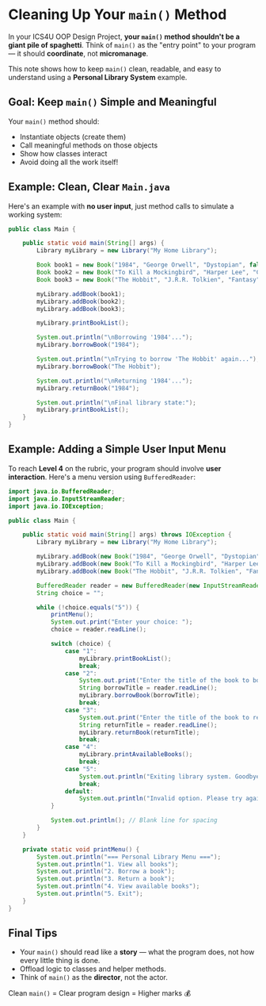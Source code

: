 # Cleaning Up Your `main()` Method

In your ICS4U OOP Design Project, **your `main()` method shouldn't be a giant pile of spaghetti**. Think of `main()` as the "entry point" to your program — it should **coordinate**, not **micromanage**.

This note shows how to keep `main()` clean, readable, and easy to understand using a **Personal Library System** example.


## Goal: Keep `main()` Simple and Meaningful

Your `main()` method should:

- Instantiate objects (create them)
- Call meaningful methods on those objects
- Show how classes interact
- Avoid doing all the work itself!


## Example: Clean, Clear `Main.java`

Here's an example with **no user input**, just method calls to simulate a working system:

```java
public class Main {

    public static void main(String[] args) {
        Library myLibrary = new Library("My Home Library");

        Book book1 = new Book("1984", "George Orwell", "Dystopian", false);
        Book book2 = new Book("To Kill a Mockingbird", "Harper Lee", "Classic", false);
        Book book3 = new Book("The Hobbit", "J.R.R. Tolkien", "Fantasy", true);

        myLibrary.addBook(book1);
        myLibrary.addBook(book2);
        myLibrary.addBook(book3);

        myLibrary.printBookList();

        System.out.println("\nBorrowing '1984'...");
        myLibrary.borrowBook("1984");

        System.out.println("\nTrying to borrow 'The Hobbit' again...");
        myLibrary.borrowBook("The Hobbit");

        System.out.println("\nReturning '1984'...");
        myLibrary.returnBook("1984");

        System.out.println("\nFinal library state:");
        myLibrary.printBookList();
    }
}
```

## Example: Adding a Simple User Input Menu

To reach **Level 4** on the rubric, your program should involve **user interaction**. Here's a menu version using `BufferedReader`:

```java
import java.io.BufferedReader;
import java.io.InputStreamReader;
import java.io.IOException;

public class Main {

    public static void main(String[] args) throws IOException {
        Library myLibrary = new Library("My Home Library");

        myLibrary.addBook(new Book("1984", "George Orwell", "Dystopian", false));
        myLibrary.addBook(new Book("To Kill a Mockingbird", "Harper Lee", "Classic", false));
        myLibrary.addBook(new Book("The Hobbit", "J.R.R. Tolkien", "Fantasy", true));

        BufferedReader reader = new BufferedReader(new InputStreamReader(System.in));
        String choice = "";

        while (!choice.equals("5")) {
            printMenu();
            System.out.print("Enter your choice: ");
            choice = reader.readLine();

            switch (choice) {
                case "1":
                    myLibrary.printBookList();
                    break;
                case "2":
                    System.out.print("Enter the title of the book to borrow: ");
                    String borrowTitle = reader.readLine();
                    myLibrary.borrowBook(borrowTitle);
                    break;
                case "3":
                    System.out.print("Enter the title of the book to return: ");
                    String returnTitle = reader.readLine();
                    myLibrary.returnBook(returnTitle);
                    break;
                case "4":
                    myLibrary.printAvailableBooks();
                    break;
                case "5":
                    System.out.println("Exiting library system. Goodbye!");
                    break;
                default:
                    System.out.println("Invalid option. Please try again.");
            }

            System.out.println(); // Blank line for spacing
        }
    }

    private static void printMenu() {
        System.out.println("=== Personal Library Menu ===");
        System.out.println("1. View all books");
        System.out.println("2. Borrow a book");
        System.out.println("3. Return a book");
        System.out.println("4. View available books");
        System.out.println("5. Exit");
    }
}
```

## Final Tips

- Your `main()` should read like a **story** — what the program does, not how every little thing is done.
- Offload logic to classes and helper methods.
- Think of `main()` as the **director**, not the actor.

Clean `main()` = Clear program design = Higher marks 💰